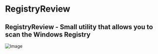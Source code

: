 # RegistryReview 
## RegistryReview - Small utility that allows you to scan the Windows Registry

![Image](https://images-ext-1.discordapp.net/external/YRGrnsktyVePxCtjb2FZy-UbgwUA9COWLJSn7Ujc-q8/%3Fsize%3D160%26name%3D%25D1%2581%25D0%25B2%25D0%25B8%25D0%25BD%25D1%258C%25D1%258F%2B%25D0%25B5%25D0%25B1%25D0%25B0%25D1%2588%25D0%25B8%25D1%2582%2B%25D1%2581%25D0%25B8%25D0%25B3%25D1%2583/https/media.discordapp.net/stickers/1241089927832272987.png?format=webp&quality=lossless)
